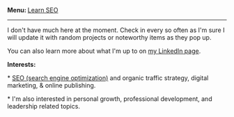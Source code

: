 <b>Menu: </b> <a href="learn-seo" title="How to learn SEO">Learn SEO</a>
<hr>


<p>I don't have much here at the moment. Check in every so often as I'm sure I will 
update it with random projects or noteworthy items as they pop up.</p>
<p>You can also learn more about what I'm up to on <a href="https://www.linkedin.com/in/joshhinds">my LinkedIn page</a>.</p>
<p>
<strong>Interests:</strong> 
<p>* <a href="learn-seo.html" title="Resources to learn SEO">SEO (search engine optimization)</a> and organic traffic strategy, digital marketing, & online publishing. </p>
 <p>* I'm also interested in personal growth, professional development, and leadership related topics.</p>
